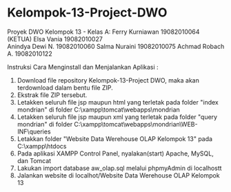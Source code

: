 # Kelompok-13-Project-DWO
Proyek DWO
Kelompok 13 - Kelas A:
Ferry Kurniawan     19082010064 (KETUA) 
Elsa Vania          19082010027  
Anindya Dewi N.     19082010060
Salma Nuraini       19082010075
Achmad Robach A.    19082010122

Instruksi Cara Menginstall dan Menjalankan Aplikasi :
1. Download file repository Kelompok-13-Project DWO, maka akan terdownload dalam bentu file ZIP.
2. Ekstrak file ZIP tersebut.
3. Letakken seluruh file jsp maupun html yang terletak pada folder "index mondrian" di folder C:\xampp\tomcat\webapps\mondrian
4. Letakken seluruh file jsp maupun xml yang terletak pada folder "query mondrian" di folder C:\xampp\tomcat\webapps\mondrian\WEB-INF\queries
5. Letakkan folder "Website Data Werehouse OLAP Kelompok 13" pada C:\xampp\htdocs
5. Pada aplikasi XAMPP Control Panel, nyalakan(start) Apache, MySQL, dan Tomcat
6. Lakukan import database aw_olap.sql melalui phpmyAdmin di localhostt
7. Jalankan website di localhot/Website Data Werehouse OLAP Kelompok 13
